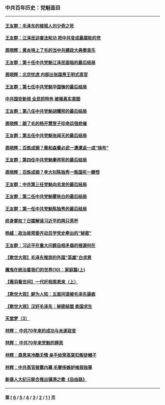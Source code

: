 ### 中共百年历史：党魁面目
---
#### [王友群：毛泽东的接班人刘少奇之死](../../pages/nf1176107/n12991772.md?06060430) 
#### [王友群：江泽民迫害法轮功 把中共变成最腐败的党](../../pages/nf1176107/n12947347.md?06060430) 
#### [周晓辉：黄炎培上了毛的当中共建政大典奏哀乐](../../pages/nf1176107/n12942780.md?06060430) 
#### [王友群：第十任中共党魁江泽民面临的最后结局](../../pages/nf1176107/n12933748.md?06060430) 
#### [周晓辉：北京忧虑 内部出张国焘王明式高官](../../pages/nf1176107/n12931709.md?06060430) 
#### [王友群：第七任中共党魁华国锋的最后结局](../../pages/nf1176107/n12918457.md?06060430) 
#### [中共国安新规 全民抓特务 被揭真实意图](../../pages/nf1176107/n12911615.md?06060430) 
#### [王友群：第八任中共党魁胡耀邦的最后结局](../../pages/nf1176107/n12902918.md?06060430) 
#### [周晓辉：跟了毛的杨开慧贺子珍命运很悲催](../../pages/nf1176107/n12877804.md?06060430) 
#### [王友群：第五任中共党魁张闻天的最后结局](../../pages/nf1176107/n12865420.md?06060430) 
#### [周晓辉：百炼成钢？蔡和森董必武一遭遣返一成“抹布”](../../pages/nf1176107/n12854806.md?06060430) 
#### [王友群：第四任中共党魁秦邦宪的最后结局](../../pages/nf1176107/n12855290.md?06060430) 
#### [周晓辉：百炼成钢？李大钊陈独秀一叛国死一醒悟](../../pages/nf1176107/n12847981.md?06060430) 
#### [王友群：中共第三任党魁向忠发的最后结局](../../pages/nf1176107/n12840390.md?06060430) 
#### [王友群：第二任中共党魁瞿秋白的最后结局](../../pages/nf1176107/n12824710.md?06060430) 
#### [王友群：第一任中共党魁陈独秀的最后结局](../../pages/nf1176107/n12809869.md?06060430) 
#### [终身掌权？日媒解读习近平的两只茶杯](../../pages/nf1176107/n12805064.md?06060430) 
#### [杨威：政治局常委齐动员学党史牵出的“秘密”](../../pages/nf1176107/n12764642.md?06060430) 
#### [王友群：习近平在重大问题自相矛盾的根源何在](../../pages/nf1176107/n12499563.md?06060430) 
#### [【欺世大观】毛泽东推崇的外国“英雄”白求恩](../../pages/nf1176107/n12362005.md?06060430) 
#### [魔鬼在统治着我们的世界(10)：家庭篇(上)](../../pages/nf1176107/n10435448.md?06060430) 
#### [【薇羽看世间】一代奸相周恩来（上）](../../pages/nf1176107/n12401109.md?06060430) 
#### [【欺世大观】鲜为人知：五面间谍被毛泽东逼疯](../../pages/nf1176107/n12358513.md?06060430) 
#### [【欺世大观】汉奸毛泽东：秘密结盟 卖国求生](../../pages/nf1176107/n12356888.md?06060430) 
#### [天堂梦（3）](../../pages/nf1176107/n11798321.md?06060430) 
#### [林辉： 中共70年来的成功与未遂政变](../../pages/nf1176107/n11559430.md?06060430) 
#### [林辉： 中共70年来党魁的罪恶](../../pages/nf1176107/n11555284.md?06060430) 
#### [林辉：周恩来冷酷无情 亲手给荣高棠扣叛徒帽子](../../pages/nf1176107/n11428903.md?06060430) 
#### [林辉：中共高官披露内幕 毛奢侈嫉妒唯我独尊](../../pages/nf1176107/n11403595.md?06060430) 
#### [新唐人大纪元联合推出镇港之歌《自由路》](../../pages/nf1176107/n11358327.md?06060430) 

---
#### 第 [ [6](./6.md?06060430) / [5](./5.md?06060430) / [4](./4.md?06060430) / [3](./3.md?06060430) / [2](./2.md?06060430) / [1](./1.md?06060430) ] 页

